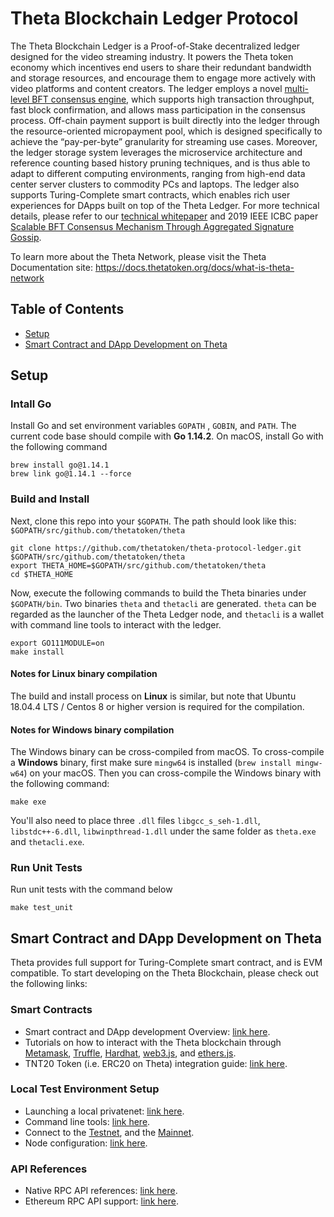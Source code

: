 # Theta Blockchain Ledger Protocol

The Theta Blockchain Ledger is a Proof-of-Stake decentralized ledger designed for the video streaming industry. It powers the Theta token economy which incentives end users to share their redundant bandwidth and storage resources, and encourage them to engage more actively with video platforms and content creators. The ledger employs a novel [multi-level BFT consensus engine](docs/multi-level-bft-tech-report.pdf), which supports high transaction throughput, fast block confirmation, and allows mass participation in the consensus process. Off-chain payment support is built directly into the ledger through the resource-oriented micropayment pool, which is designed specifically to achieve the “pay-per-byte” granularity for streaming use cases. Moreover, the ledger storage system leverages the microservice architecture and reference counting based history pruning techniques, and is thus able to adapt to different computing environments, ranging from high-end data center server clusters to commodity PCs and laptops. The ledger also supports Turing-Complete smart contracts, which enables rich user experiences for DApps built on top of the Theta Ledger. For more technical details, please refer to our [technical whitepaper](docs/theta-technical-whitepaper.pdf) and 2019 IEEE ICBC paper [Scalable BFT Consensus Mechanism Through Aggregated
Signature Gossip](https://arxiv.org/pdf/1911.04698.pdf).

To learn more about the Theta Network, please visit the Theta Documentation site: https://docs.thetatoken.org/docs/what-is-theta-network

## Table of Contents
- [Setup](#setup)
- [Smart Contract and DApp Development on Theta](#smart-contract-and-dapp-development-on-theta)

## Setup

### Intall Go

Install Go and set environment variables `GOPATH` , `GOBIN`, and `PATH`. The current code base should compile with **Go 1.14.2**. On macOS, install Go with the following command

```
brew install go@1.14.1
brew link go@1.14.1 --force
```

### Build and Install

Next, clone this repo into your `$GOPATH`. The path should look like this: `$GOPATH/src/github.com/thetatoken/theta`

```
git clone https://github.com/thetatoken/theta-protocol-ledger.git $GOPATH/src/github.com/thetatoken/theta
export THETA_HOME=$GOPATH/src/github.com/thetatoken/theta
cd $THETA_HOME
```

Now, execute the following commands to build the Theta binaries under `$GOPATH/bin`. Two binaries `theta` and `thetacli` are generated. `theta` can be regarded as the launcher of the Theta Ledger node, and `thetacli` is a wallet with command line tools to interact with the ledger.

```
export GO111MODULE=on
make install
```

#### Notes for Linux binary compilation
The build and install process on **Linux** is similar, but note that Ubuntu 18.04.4 LTS / Centos 8 or higher version is required for the compilation. 

#### Notes for Windows binary compilation
The Windows binary can be cross-compiled from macOS. To cross-compile a **Windows** binary, first make sure `mingw64` is installed (`brew install mingw-w64`) on your macOS. Then you can cross-compile the Windows binary with the following command:

```
make exe
```

You'll also need to place three `.dll` files `libgcc_s_seh-1.dll`, `libstdc++-6.dll`, `libwinpthread-1.dll` under the same folder as `theta.exe` and `thetacli.exe`.


### Run Unit Tests
Run unit tests with the command below
```
make test_unit
```

## Smart Contract and DApp Development on Theta

Theta provides full support for Turing-Complete smart contract, and is EVM compatible. To start developing on the Theta Blockchain, please check out the following links:

### Smart Contracts
* Smart contract and DApp development Overview: [link here](https://docs.thetatoken.org/docs/turing-complete-smart-contract-support). 
* Tutorials on how to interact with the Theta blockchain through [Metamask](https://docs.thetatoken.org/docs/web3-stack-metamask), [Truffle](https://docs.thetatoken.org/docs/web3-stack-truffle), [Hardhat](https://docs.thetatoken.org/docs/web3-stack-hardhat), [web3.js](https://docs.thetatoken.org/docs/web3-stack-web3js), and [ethers.js](https://docs.thetatoken.org/docs/web3-stack-hardhat).
* TNT20 Token (i.e. ERC20 on Theta) integration guide: [link here](https://docs.thetatoken.org/docs/theta-blockchain-tnt20-token-integration-guide).

### Local Test Environment Setup
* Launching a local privatenet: [link here](https://docs.thetatoken.org/docs/launch-a-local-privatenet).
* Command line tools: [link here](https://docs.thetatoken.org/docs/command-line-tool).
* Connect to the [Testnet](https://docs.thetatoken.org/docs/connect-to-the-testnet), and the [Mainnet](https://docs.thetatoken.org/docs/connect-to-the-mainnet).
* Node configuration: [link here](https://docs.thetatoken.org/docs/theta-blockchain-node-configuration).

### API References
* Native RPC API references: [link here](https://docs.thetatoken.org/docs/rpc-api-reference).
* Ethereum RPC API support: [link here](https://docs.thetatoken.org/docs/web3-stack-eth-rpc-support).

